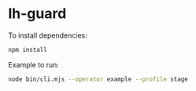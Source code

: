 # lh-guard

To install dependencies:

```bash
npm install
```

Example to run:

```bash
node bin/cli.mjs --operator example --profile stage
```